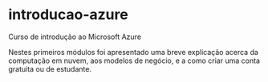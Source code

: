 # introducao-azure
Curso de introdução ao Microsoft Azure

Nestes primeiros módulos foi apresentado uma breve explicação acerca da computação em nuvem, aos modelos de negócio, e a como criar uma conta gratuita ou de estudante.
